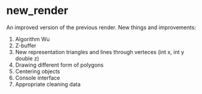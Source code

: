 # new_render
An improved version of the previous render. 
New things and improvements: 
1. Algorithm Wu
2. Z-buffer
3. New representation triangles and lines through verteces (int x, int y double z)
4. Drawing different form of polygons
5. Centering objects
6. Console interface
7. Appropriate cleaning data

